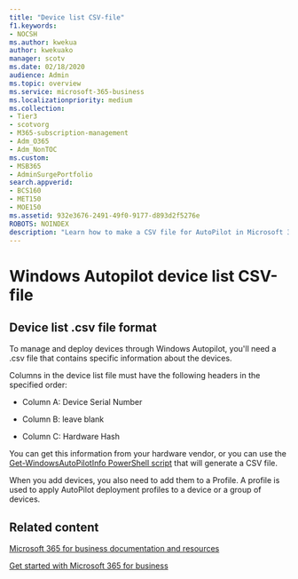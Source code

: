 ```yaml
---
title: "Device list CSV-file"
f1.keywords:
- NOCSH
ms.author: kwekua
author: kwekuako
manager: scotv
ms.date: 02/18/2020
audience: Admin
ms.topic: overview
ms.service: microsoft-365-business
ms.localizationpriority: medium
ms.collection: 
- Tier3
- scotvorg
- M365-subscription-management 
- Adm_O365
- Adm_NonTOC
ms.custom:
- MSB365
- AdminSurgePortfolio
search.appverid:
- BCS160
- MET150
- MOE150
ms.assetid: 932e3676-2491-49f0-9177-d893d2f5276e
ROBOTS: NOINDEX
description: "Learn how to make a CSV file for AutoPilot in Microsoft 365 for business."
---
```


# Windows Autopilot device list CSV-file

## Device list .csv file format

To manage and deploy devices through Windows Autopilot, you'll need a .csv file that contains specific information about the devices.
  
Columns in the device list file must have the following headers in the specified order:
  
- Column A: Device Serial Number

- Column B: leave blank

- Column C: Hardware Hash

You can get this information from your hardware vendor, or you can use the [Get-WindowsAutoPilotInfo PowerShell script](https://www.powershellgallery.com/packages/Get-WindowsAutoPilotInfo) that will generate a CSV file. 

When you add devices, you also need to add them to a Profile. A profile is used to apply AutoPilot deployment profiles to a device or a group of devices.
  
## Related content

[Microsoft 365 for business documentation and resources](../../index.yml)
  
[Get started with Microsoft 365 for business](../../admin/admin-overview/what-is-microsoft-365.md)
